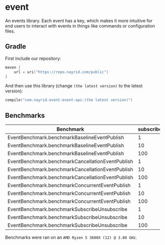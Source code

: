 # event

An events library. Each event has a key, which makes it more intuitive for end users to interact
with events in things like commands or configuration files.

## Gradle

First include our repository:

```kotlin
maven {
    url = uri("https://repo.nayrid.com/public")
}
```

And then use this library (change `(the latest version)` to the latest version):

```kotlin
compile("com.nayrid.event:event-api:(the latest version)")
```

## Benchmarks


| Benchmark                                        | subscriberCount | Mode  | Cnt | Score        | Error         | Units |
|--------------------------------------------------|-----------------|-------|-----|--------------|---------------|-------|
| EventBenchmark.benchmarkBaselineEventPublish     | 1               | thrpt | 25  | 17615247.430 | ±1593356.141  | ops/s |
| EventBenchmark.benchmarkBaselineEventPublish     | 10              | thrpt | 25  | 14667626.669 | ±806933.598   | ops/s |
| EventBenchmark.benchmarkBaselineEventPublish     | 100             | thrpt | 25  | 7707699.186  | ±102897.107   | ops/s |
| EventBenchmark.benchmarkCancellationEventPublish | 1               | thrpt | 25  | 17188573.251 | ±554891.187   | ops/s |
| EventBenchmark.benchmarkCancellationEventPublish | 10              | thrpt | 25  | 8176651.842  | ±86845.513    | ops/s |
| EventBenchmark.benchmarkCancellationEventPublish | 100             | thrpt | 25  | 1465157.276  | ±11636.695    | ops/s |
| EventBenchmark.benchmarkConcurrentEventPublish   | 1               | thrpt | 25  | 75325007.271 | ±1667600.885  | ops/s |
| EventBenchmark.benchmarkConcurrentEventPublish   | 10              | thrpt | 25  | 61745343.944 | ±1185301.021  | ops/s |
| EventBenchmark.benchmarkConcurrentEventPublish   | 100             | thrpt | 25  | 29693594.523 | ±1385912.681  | ops/s |
| EventBenchmark.benchmarkSubscribeUnsubscribe     | 1               | avgt  | 25  | 264.398      | ±3.294        | ns/op |
| EventBenchmark.benchmarkSubscribeUnsubscribe     | 10              | avgt  | 25  | 266.238      | ±5.027        | ns/op |
| EventBenchmark.benchmarkSubscribeUnsubscribe     | 100             | avgt  | 25  | 265.728      | ±4.550        | ns/op |

Benchmarks were ran on an `AMD Ryzen 5 3600X (12) @ 3.80 GHz`.
